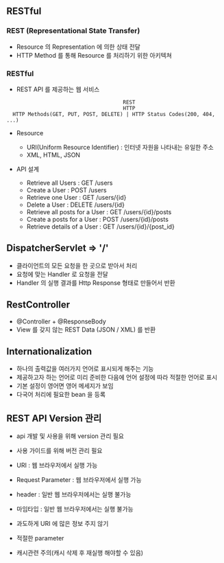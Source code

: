 ## RESTful
### REST (Representational State Transfer)
- Resource 의 Representation 에 의한 상태 전달
- HTTP Method 를 통해 Resource 를 처리하기 위한 아키텍쳐

### RESTful
- REST API 를 제공하는 웹 서비스

```
                                      REST
                                      HTTP
  HTTP Methods(GET, PUT, POST, DELETE) | HTTP Status Codes(200, 404, ...)
```

- Resource
  + URI(Uniform Resource Identifier) : 인터넷 자원을 나타내는 유일한 주소 
  + XML, HTML, JSON

- API 설계
  + Retrieve all Users : GET /users
  + Create a User : POST /users
  + Retrieve one User : GET /users/{id}
  + Delete a User : DELETE /users/{id}
  + Retrieve all posts for a User : GET /users/{id}/posts
  + Create a posts for a User : POST /users/{id}/posts
  + Retrieve details of a User : GET /users/{id}/{post_id}

## DispatcherServlet => '/'
- 클라이언트의 모든 요청을 한 곳으로 받아서 처리
- 요청에 맞는 Handler 로 요청을 전달
- Handler 의 실행 결과를 Http Response 형태로 만들어서 반환

## RestController
- @Controller + @ResponseBody
- View 를 갖지 않는 REST Data (JSON / XML) 를 반환

## Internationalization
- 하나의 출력값을 여러가지 언어로 표시되게 해주는 기능
- 제공하고자 하는 언어로 미리 준비한 다음에 언어 설정에 따라 적절한 언어로 표시
- 기본 설정이 영어면 영어 메세지가 보임
- 다국어 처리에 필요한 bean 을 등록 

## REST API Version 관리
- api 개발 및 사용을 위해 version 관리 필요 
- 사용 가이드를 위해 버전 관리 필요

- URI : 웹 브라우저에서 실행 가능
- Request Parameter : 웹 브라우저에서 실행 가능
- header : 일반 웹 브라우저에서는 실행 불가능
- 마임타입 : 일반 웹 브라우저에서는 실행 불가능
- 과도하게 URI 에 많은 정보 주지 않기
- 적절한 parameter
- 캐시관련 주의(캐시 삭제 후 재실행 해야할 수 있음)